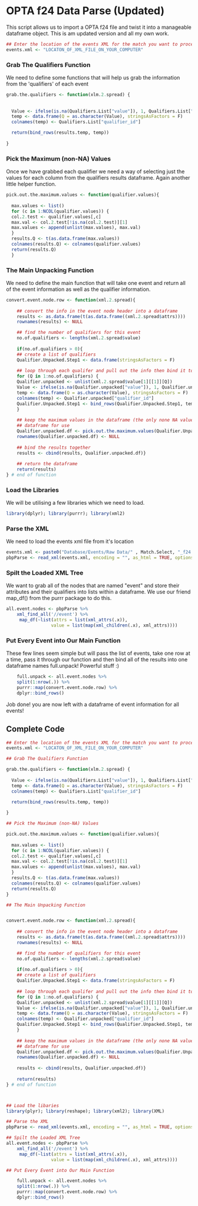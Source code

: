
OPTA f24 Data Parse (Updated)
=============================

This script allows us to import a OPTA f24 file and twist it into a manageable dataframe object. This is am updated version and all my own work.

``` r
## Enter the location of the events XML for the match you want to process 
events.xml <- "LOCATON_OF_XML_FILE_ON_YOUR_COMPUTER"
```
### Grab The Qualifiers Function

We need to define some functions that will help us grab the information from the 'qualifiers' of each event

``` r
grab.the.qualifiers <- function(xlm.2.spread) {
  
  
  Value <- ifelse(is.na(Qualifiers.List["value"]), 1, Qualifiers.List["value"])
  temp <- data.frame(Q = as.character(Value), stringsAsFactors = F)
  colnames(temp) <- Qualifiers.List["qualifier_id"]

  return(bind_rows(results.temp, temp))
 
}
```

### Pick the Maximum (non-NA) Values

Once we have grabbed each qualifier we need a way of selecting just the values for each column from the qualifiers results dataframe. Again another little helper function.

``` r
pick.out.the.maximum.values <- function(qualifier.values){
  
  max.values <- list()
  for (c in 1:NCOL(qualifier.values)) {
  col.2.test <- qualifier.values[,c]
  max.val <- col.2.test[!is.na(col.2.test)][1]
  max.values <- append(unlist(max.values), max.val)
  }
  results.Q <- t(as.data.frame(max.values))
  colnames(results.Q) <- colnames(qualifier.values)
  return(results.Q)
  }
```

### The Main Unpacking Function

We need to define the main function that will take one event and return all of the event information as well as the qualifier information.

``` r
convert.event.node.row <- function(xml.2.spread){
  
    ## convert the info in the event node header into a dataframe 
    results <- as.data.frame(t(as.data.frame((xml.2.spread$attrs))))
    rownames(results) <- NULL

    ## find the number of qualifiers for this event 
    no.of.qualifiers <- lengths(xml.2.spread$value)
    
    if(no.of.qualifiers > 0){
    ## create a list of qualifiers 
    Qualifier.Unpacked.Step1 <- data.frame(stringsAsFactors = F)
  
    ## loop through each qualifer and pull out the info then bind it to the results .. above 
    for (Q in 1:no.of.qualifiers) {
    Qualifier.unpacked <- unlist(xml.2.spread$value[1][[1]][Q])
    Value <- ifelse(is.na(Qualifier.unpacked["value"]), 1, Qualifier.unpacked["value"])
    temp <- data.frame(Q = as.character(Value), stringsAsFactors = F)
    colnames(temp) <- Qualifier.unpacked["qualifier_id"]
    Qualifier.Unpacked.Step1 <- bind_rows(Qualifier.Unpacked.Step1, temp)
    }
    
    ## keep the maximum values in the dataframe (the only none NA values) return as a 
    ## dataframe for use 
    Qualifier.unpacked.df <- pick.out.the.maximum.values(Qualifier.Unpacked.Step1)
    rownames(Qualifier.unpacked.df) <- NULL 
    
    ## bind the results together 
    results <- cbind(results, Qualifier.unpacked.df)}
    
    ## return the dataframe 
    return(results)
} # end of function 
```

### Load the Libraries

We will be utilising a few libraries which we need to load.

``` r
library(dplyr); library(purrr); library(xml2)
```

### Parse the XML

We need to load the events xml file from it's location

``` r
events.xml <- paste0("Database/Events/Raw Data/" , Match.Select, "_f24.xml")
pbpParse <- read_xml(events.xml, encoding = "", as_html = TRUE, options = "NOERROR")
```

### Spilt the Loaded XML Tree

We want to grab all of the nodes that are named "event" and store their attributes and their qualifiers into lists within a dataframe. We use our friend map\_df() from the purrr package to do this.

``` r
all.event.nodes <- pbpParse %>% 
    xml_find_all('//event') %>% 
     map_df(~list(attrs = list(xml_attrs(.x)), 
                 value = list(map(xml_children(.x), xml_attrs))))
```

### Put Every Event into Our Main Function

These few lines seem simple but will pass the list of events, take one row at a time, pass it through our function and then bind all of the results into one dataframe names full.unpack! Powerful stuff :)

``` r
    full.unpack <- all.event.nodes %>% 
    split(1:nrow(.)) %>% 
    purrr::map(convert.event.node.row) %>% 
    dplyr::bind_rows()
```

Job done! you are now left with a dataframe of event information for all events! 

## Complete Code 
``` r
## Enter the location of the events XML for the match you want to process 
events.xml <- "LOCATON_OF_XML_FILE_ON_YOUR_COMPUTER"

## Grab The Qualifiers Function

grab.the.qualifiers <- function(xlm.2.spread) {
  
  Value <- ifelse(is.na(Qualifiers.List["value"]), 1, Qualifiers.List["value"])
  temp <- data.frame(Q = as.character(Value), stringsAsFactors = F)
  colnames(temp) <- Qualifiers.List["qualifier_id"]

  return(bind_rows(results.temp, temp))
 
}

## Pick the Maximum (non-NA) Values

pick.out.the.maximum.values <- function(qualifier.values){
  
  max.values <- list()
  for (c in 1:NCOL(qualifier.values)) {
  col.2.test <- qualifier.values[,c]
  max.val <- col.2.test[!is.na(col.2.test)][1]
  max.values <- append(unlist(max.values), max.val)
  }
  results.Q <- t(as.data.frame(max.values))
  colnames(results.Q) <- colnames(qualifier.values)
  return(results.Q)
}

## The Main Unpacking Function


convert.event.node.row <- function(xml.2.spread){
  
    ## convert the info in the event node header into a dataframe 
    results <- as.data.frame(t(as.data.frame((xml.2.spread$attrs))))
    rownames(results) <- NULL

    ## find the number of qualifiers for this event 
    no.of.qualifiers <- lengths(xml.2.spread$value)
    
    if(no.of.qualifiers > 0){
    ## create a list of qualifiers 
    Qualifier.Unpacked.Step1 <- data.frame(stringsAsFactors = F)
  
    ## loop through each qualifer and pull out the info then bind it to the results .. above 
    for (Q in 1:no.of.qualifiers) {
    Qualifier.unpacked <- unlist(xml.2.spread$value[1][[1]][Q])
    Value <- ifelse(is.na(Qualifier.unpacked["value"]), 1, Qualifier.unpacked["value"])
    temp <- data.frame(Q = as.character(Value), stringsAsFactors = F)
    colnames(temp) <- Qualifier.unpacked["qualifier_id"]
    Qualifier.Unpacked.Step1 <- bind_rows(Qualifier.Unpacked.Step1, temp)
    }
    
    ## keep the maximum values in the dataframe (the only none NA values) return as a 
    ## dataframe for use 
    Qualifier.unpacked.df <- pick.out.the.maximum.values(Qualifier.Unpacked.Step1)
    rownames(Qualifier.unpacked.df) <- NULL 
    
    results <- cbind(results, Qualifier.unpacked.df)}
    
    return(results)
} # end of function 



## Load the libaries 
library(plyr); library(reshape); library(xml2); library(XML)

## Parse the XML
pbpParse <- read_xml(events.xml, encoding = "", as_html = TRUE, options = "NOERROR")

## Spilt the Loaded XML Tree
all.event.nodes <- pbpParse %>% 
    xml_find_all('//event') %>% 
     map_df(~list(attrs = list(xml_attrs(.x)), 
                 value = list(map(xml_children(.x), xml_attrs))))

## Put Every Event into Our Main Function

    full.unpack <- all.event.nodes %>% 
    split(1:nrow(.)) %>% 
    purrr::map(convert.event.node.row) %>% 
    dplyr::bind_rows()
    
    


```
